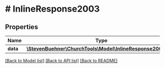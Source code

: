 # # InlineResponse2003

## Properties

Name | Type | Description | Notes
------------ | ------------- | ------------- | -------------
**data** | [**\StevenBuehner\ChurchTools\Model\InlineResponse2002Data**](InlineResponse2002Data.md) |  | [optional]

[[Back to Model list]](../../README.md#models) [[Back to API list]](../../README.md#endpoints) [[Back to README]](../../README.md)
